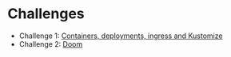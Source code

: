 # Challenges

- Challenge 1: [Containers, deployments, ingress and Kustomize](./challenge01/README.md)
- Challenge 2: [Doom](./challenge02/README.md)